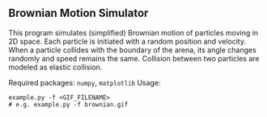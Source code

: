 ## Brownian Motion Simulator
This program simulates (simplified) Brownian motion of particles moving in 2D space. Each particle is initiated with a random position and velocity. When a particle collides with the boundary of the arena, its angle changes randomly and speed remains the same. Collision between two particles are modeled as elastic collision.

Required packages: `numpy`, `matplotlib`
Usage:
```
example.py -f <GIF_FILENAME>
# e.g. example.py -f brownian.gif
``` 